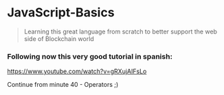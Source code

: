 # JavaScript-Basics
> Learning this great language from scratch to better support the web side of Blockchain world

### Following now this very good tutorial in spanish:
https://www.youtube.com/watch?v=gRXujAIFsLo

Continue from minute 40 - Operators ;)
